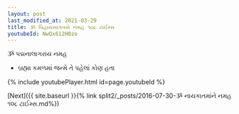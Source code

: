 ```yaml
---
layout: post
last_modified_at: 2021-03-29
title: ૐ વિહાયસાગતયે નમહ ૧૦૮ ટાઈમ્સ
youtubeId: NwQx612H0zo
---
```

 
 
 ૐ પદ્મનાલાગરાય નમહ  
 
 -  બ્રહ્મા કમળમાં જન્મે તે પહેલાં કોણ હતા 
 
  
 
  
 
 
 
 
 
 


{% include youtubePlayer.html id=page.youtubeId %}
 
[Next]({{ site.baseurl }}{% link  split2/_posts/2016-07-30-ૐ નાયકાતમાંને નમહ ૧૦૮ ટાઈમ્સ.md%})
 
